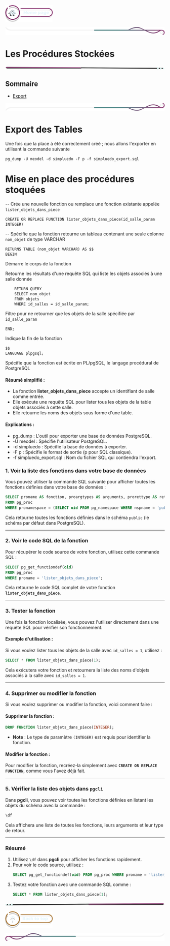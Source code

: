  <a href="../README.md">
  <img src="../assets/button/home_page.png" alt="Home page" style="width: 150px; height: auto;">
</a>

![border](../assets/line/border_deco_rt.png)

# Les Procédures Stockées

![border](../assets/line/line-pink-point_l.png)

## Sommaire

- [Export](#export-des-tables)

![border](../assets/line/border_deco_rb.png)

# Export des Tables

Une fois que la place à été correctement créé ; nous allons l'exporter en utilisant la commande suivante

```
pg_dump -U meodel -d simpluedo -F p -f simpluedo_export.sql
```

# Mise en place des procédures stoquées

-- Crée une nouvelle fonction ou remplace une fonction existante appelée `lister_objets_dans_piece`

```
CREATE OR REPLACE FUNCTION lister_objets_dans_piece(id_salle_param INTEGER)
```

-- Spécifie que la fonction retourne un tableau contenant une seule colonne `nom_objet` de type VARCHAR

```
RETURNS TABLE (nom_objet VARCHAR) AS $$
BEGIN
```

Démarre le corps de la fonction

Retourne les résultats d'une requête SQL qui liste les objets associés à une salle donnée

```
    RETURN QUERY
    SELECT nom_objet
    FROM objets
    WHERE id_salles = id_salle_param;
```

Filtre pour ne retourner que les objets de la salle spécifiée par `id_salle_param`

```
END;
```

Indique la fin de la fonction

```
$$
LANGUAGE plpgsql;
```

Spécifie que la fonction est écrite en PL/pgSQL, le langage procédural de PostgreSQL

#### Résumé simplifié :

- La fonction **lister_objets_dans_piece** accepte un identifiant de salle comme entrée.
- Elle exécute une requête SQL pour lister tous les objets de la table objets associés à cette salle.
- Elle retourne les noms des objets sous forme d'une table.

#### Explications :

- pg_dump : L'outil pour exporter une base de données PostgreSQL.
- -U meodel : Spécifie l'utilisateur PostgreSQL.
- -d simpluedo : Spécifie la base de données à exporter.
- -F p : Spécifie le format de sortie (p pour SQL classique).
- -f simpluedo_export.sql : Nom du fichier SQL qui contiendra l'export.

### **1. Voir la liste des fonctions dans votre base de données**

Vous pouvez utiliser la commande SQL suivante pour afficher toutes les fonctions définies dans votre base de données :

```sql
SELECT proname AS fonction, proargtypes AS arguments, prorettype AS retour
FROM pg_proc
WHERE pronamespace = (SELECT oid FROM pg_namespace WHERE nspname = 'public');
```

Cela retourne toutes les fonctions définies dans le schéma `public` (le schéma par défaut dans PostgreSQL).

---

### **2. Voir le code SQL de la fonction**

Pour récupérer le code source de votre fonction, utilisez cette commande SQL :

```sql
SELECT pg_get_functiondef(oid)
FROM pg_proc
WHERE proname = 'lister_objets_dans_piece';
```

Cela retourne le code SQL complet de votre fonction **`lister_objets_dans_piece`**.

---

### **3. Tester la fonction**

Une fois la fonction localisée, vous pouvez l'utiliser directement dans une requête SQL pour vérifier son fonctionnement.

#### Exemple d'utilisation :

Si vous voulez lister tous les objets de la salle avec `id_salles = 1`, utilisez :

```sql
SELECT * FROM lister_objets_dans_piece(1);
```

Cela exécutera votre fonction et retournera la liste des noms d'objets associés à la salle avec `id_salles = 1`.

---

### **4. Supprimer ou modifier la fonction**

Si vous voulez supprimer ou modifier la fonction, voici comment faire :

#### Supprimer la fonction :

```sql
DROP FUNCTION lister_objets_dans_piece(INTEGER);
```

- **Note** : Le type de paramètre `(INTEGER)` est requis pour identifier la fonction.

#### Modifier la fonction :

Pour modifier la fonction, recréez-la simplement avec **`CREATE OR REPLACE FUNCTION`**, comme vous l'avez déjà fait.

---

### **5. Vérifier la liste des objets dans `pgcli`**

Dans **pgcli**, vous pouvez voir toutes les fonctions définies en listant les objets du schéma avec la commande :

```sql
\df
```

Cela affichera une liste de toutes les fonctions, leurs arguments et leur type de retour.

---

### **Résumé**

1. Utilisez `\df` dans **pgcli** pour afficher les fonctions rapidement.
2. Pour voir le code source, utilisez :
   ```sql
   SELECT pg_get_functiondef(oid) FROM pg_proc WHERE proname = 'lister_objets_dans_piece';
   ```
3. Testez votre fonction avec une commande SQL comme :
   ```sql
   SELECT * FROM lister_objets_dans_piece(1);
   ```

![border](../assets/line/line-pink-point_r.png)

<a href="#sommaire">
  <img src="../assets/button/back_to_top.png" alt="Back to top" style="width: 150px; height: auto;">
</a>

![border](../assets/line/border_deco_l.png)
